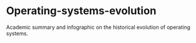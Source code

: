 # Operating-systems-evolution
Academic summary and infographic on the historical evolution of operating systems.
